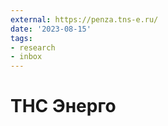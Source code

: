 ```yaml
---
external: https://penza.tns-e.ru/
date: '2023-08-15'
tags:
- research
- inbox
---
```


# ТНС Энерго
